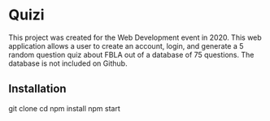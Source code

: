 # Quizi
This project was created for the Web Development event in 2020. This web application allows a user to create an account, login, and generate a 5 random question quiz about FBLA out of a database of 75 questions. The database is not included on Github. 

## Installation
git clone <repository-url>
cd <project-directory>
npm install
npm start
